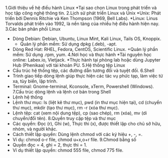 1.Giới thiệu về hệ điều hành Linux
*Tại sao chọn Linux trong phát triển và học tập công nghệ thông tin.
2.Lịch sử phát triển Linux và Unix
*Unix: Phát triển bởi Dennis Ritchie và Ken Thompson (1969, Bell Labs).
*Linux: Linus Torvalds phát triển vào 1992, là nền tảng của nhiều hệ điều hành hiện nay.
3.Các bản phân phối Linux
* Dòng Debian: Debian, Ubuntu, Linux Mint, Kali Linux, Tails OS, Knoppix.
   + Quản lý phần mềm: Sử dụng dpkg (.deb), -apt.
* Dòng Red Hat: RHEL, Fedora, CentOS, Scientific Linux.
   +Quản lý phần mềm: Sử dụng .rpm, yum.
4.Nơi học và thực hành
*Tài nguyên học online: Labex.io, Vietjack.
*Thực hành tại phòng lab hoặc dùng Jupyter Hub (Phenikaa) với tài khoản PU.
5.Hệ thống tệp Linux
* Cấu trúc hệ thống tệp, các đường dẫn tương đối và tuyệt đối.
6.Shell
* Trình giao tiếp dòng lệnh giúp thực hiện các tác vụ phức tạp, làm việc từ xa, tùy biến, lập trình.
* Terminal: Gnome-terminal, Kconsole, xTerm, Powershell (Windows).
7.Cấu trúc dòng lệnh và lệnh cơ bản trong Shell
* Lệnh hệ thống
* Lệnh thư mục: ls (liệt kê thư mục), pwd (in thư mục hiện tại), cd (chuyển thư mục), mkdir (tạo thư mục), rm -r (xóa thư mục).
* Lệnh tệp: cat (xem nội dung tệp), cp (sao chép), rm (xóa), mv (di chuyển/đổi tên).
8.Quyền truy cập tệp và thư mục
* Các quyền: Đọc (r), Ghi (w), Thực thi (x), được thiết lập cho chủ sở hữu, nhóm, và người khác.
* Cách thiết lập quyền: Dùng lệnh chmod với các ký hiệu +, -, =.
* Ví dụ: chmod o-r file, chmod u+x,o+r file.
9.Chmod bằng số
* Quyền đọc = 4, ghi = 2, thực thi = 1.
* Ví dụ thiết lập quyền: chmod 555 file, chmod 775 file.
